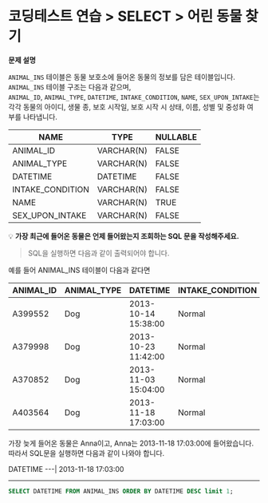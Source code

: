 # 코딩테스트 연습 > SELECT > 어린 동물 찾기

**문제 설명**

`ANIMAL_INS` 테이블은 동물 보호소에 들어온 동물의 정보를 담은 테이블입니다.   
`ANIMAL_INS` 테이블 구조는 다음과 같으며,   
`ANIMAL_ID`, `ANIMAL_TYPE`, `DATETIME`, `INTAKE_CONDITION`, `NAME`, `SEX_UPON_INTAKE`는  
각각 동물의 아이디, 생물 종, 보호 시작일, 보호 시작 시 상태, 이름, 성별 및 중성화 여부를 나타냅니다.

NAME	| TYPE | NULLABLE
--- | --- | ---
ANIMAL_ID |	VARCHAR(N) |	FALSE
ANIMAL_TYPE |	VARCHAR(N) |	FALSE
DATETIME |	DATETIME |	FALSE
INTAKE_CONDITION |	VARCHAR(N) |	FALSE
NAME |	VARCHAR(N) |	TRUE
SEX_UPON_INTAKE |	VARCHAR(N) |	FALSE


💡 **가장 최근에 들어온 동물은 언제 들어왔는지 조회하는 SQL 문을 작성해주세요.**

> SQL을 실행하면 다음과 같이 출력되어야 합니다.

예를 들어 ANIMAL_INS 테이블이 다음과 같다면

ANIMAL_ID |	ANIMAL_TYPE |	DATETIME | INTAKE_CONDITION |	NAME | SEX_UPON_INTAKE
--- | --- | --- | --- | --- | --- |
A399552 |	Dog |	2013-10-14 15:38:00 |	Normal |	Jack |	Neutered Male
A379998 |	Dog |	2013-10-23 11:42:00 |	Normal |	Disciple |	Intact Male
A370852 |	Dog |	2013-11-03 15:04:00 |	Normal |	Katie |	Spayed Female
A403564 |	Dog |	2013-11-18 17:03:00 |	Normal |	Anna |	Spayed Female

가장 늦게 들어온 동물은 Anna이고, Anna는 2013-11-18 17:03:00에 들어왔습니다. 따라서 SQL문을 실행하면 다음과 같이 나와야 합니다.

DATETIME
---|
2013-11-18 17:03:00

---

```sql
SELECT DATETIME FROM ANIMAL_INS ORDER BY DATETIME DESC limit 1;
```
